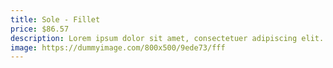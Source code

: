 ```yaml
---
title: Sole - Fillet
price: $86.57
description: Lorem ipsum dolor sit amet, consectetuer adipiscing elit. Proin risus. Praesent lectus.
image: https://dummyimage.com/800x500/9ede73/fff
---
```

